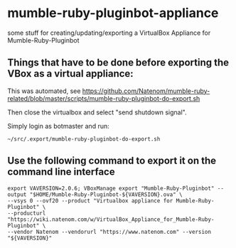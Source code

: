 # mumble-ruby-pluginbot-appliance
some stuff for creating/updating/exporting a VirtualBox Appliance for Mumble-Ruby-Pluginbot

## Things that have to be done before exporting the VBox as a virtual appliance:
This was automated, see https://github.com/Natenom/mumble-ruby-related/blob/master/scripts/mumble-ruby-pluginbot-do-export.sh

Then close the virtualbox and select "send shutdown signal".

Simply login as botmaster and run:

    ~/src/.export/mumble-ruby-pluginbot-do-export.sh

## Use the following command to export it on the command line interface
    export VAVERSION=2.0.6; VBoxManage export "Mumble-Ruby-Pluginbot" --output "$HOME/Mumble-Ruby-Pluginbot-${VAVERSION}.ova" \
    --vsys 0 --ovf20 --product "Virtualbox appliance for Mumble-Ruby-Pluginbot" \
    --producturl "https://wiki.natenom.com/w/VirtualBox_Appliance_for_Mumble-Ruby-Pluginbot" \
    --vendor Natenom --vendorurl "https://www.natenom.com" --version "${VAVERSION}"
